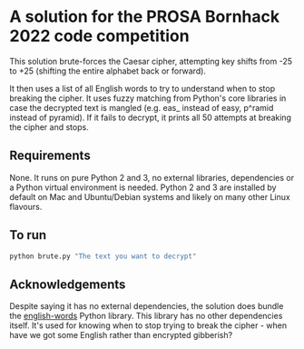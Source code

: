 # A solution for the PROSA Bornhack 2022 code competition

This solution brute-forces the Caesar cipher, attempting key shifts from -25 to +25 (shifting the entire alphabet back or forward).

It then uses a list of all English words to try to understand when to stop breaking the cipher. It uses fuzzy matching from Python's core libraries in case the decrypted text is mangled (e.g. eas_ instead of easy, p^ramid instead of pyramid). If it fails to decrypt, it prints all 50 attempts at breaking the cipher and stops.

## Requirements

None. It runs on pure Python 2 and 3, no external libraries, dependencies or a Python virtual environment is needed. Python 2 and 3 are installed by default on Mac and Ubuntu/Debian systems and likely on many other Linux flavours.

## To run

```sh
python brute.py "The text you want to decrypt"
```

## Acknowledgements

Despite saying it has no external dependencies, the solution does bundle the [english-words](https://pypi.org/project/english-words/) Python library. This library has no other dependencies itself. It's used for knowing when to stop trying to break the cipher - when have we got some English rather than encrypted gibberish?